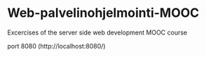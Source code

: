 # Web-palvelinohjelmointi-MOOC
Excercises of the server side web development MOOC course

port 8080 (http://localhost:8080/)
